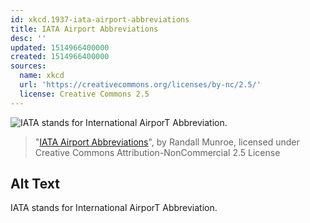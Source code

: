 ```yaml
---
id: xkcd.1937-iata-airport-abbreviations
title: IATA Airport Abbreviations
desc: ''
updated: 1514966400000
created: 1514966400000
sources:
  name: xkcd
  url: 'https://creativecommons.org/licenses/by-nc/2.5/'
  license: Creative Commons 2.5
---
```

![IATA stands for International AirporT Abbreviation.](https://imgs.xkcd.com/comics/iata_airport_abbreviations.png)
> "[IATA Airport Abbreviations](https://xkcd.com/1937/)", by Randall Munroe, licensed under Creative Commons Attribution-NonCommercial 2.5 License

## Alt Text
IATA stands for International AirporT Abbreviation.
